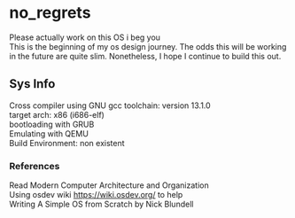 # no_regrets
Please actually work on this OS i beg you\
This is the beginning of my os design journey. The odds this will be working in the future are quite slim. Nonetheless, I hope I continue to build this out.
## Sys Info
Cross compiler using GNU gcc toolchain: version 13.1.0\
target arch: x86 (i686-elf)\
bootloading with GRUB\
Emulating with QEMU\
Build Environment: non existent

### References
Read Modern Computer Architecture and Organization\
Using osdev wiki https://wiki.osdev.org/ to help\
Writing A Simple OS from Scratch by Nick Blundell
